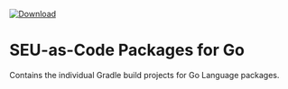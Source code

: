 [ ![Download](https://api.bintray.com/packages/seu-as-code/maven/go/images/download.svg) ](https://bintray.com/seu-as-code/maven/go/_latestVersion)

# SEU-as-Code Packages for Go

Contains the individual Gradle build projects for Go Language packages.
